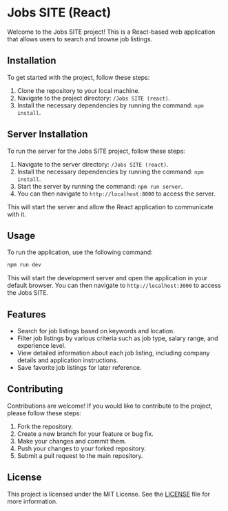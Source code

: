 # Jobs SITE (React)

Welcome to the Jobs SITE project! This is a React-based web application that allows users to search and browse job listings.

## Installation

To get started with the project, follow these steps:

1. Clone the repository to your local machine.
2. Navigate to the project directory: `/Jobs SITE (react)`.
3. Install the necessary dependencies by running the command: `npm install`.

## Server Installation

To run the server for the Jobs SITE project, follow these steps:

1. Navigate to the server directory: `/Jobs SITE (react)`.
2. Install the necessary dependencies by running the command: `npm install`.
3. Start the server by running the command: `npm run server`.
4. You can then navigate to `http://localhost:8000` to access the server.

This will start the server and allow the React application to communicate with it.


## Usage

To run the application, use the following command:

```bash
npm run dev
```

This will start the development server and open the application in your default browser. You can then navigate to `http://localhost:3000` to access the Jobs SITE.

## Features

- Search for job listings based on keywords and location.
- Filter job listings by various criteria such as job type, salary range, and experience level.
- View detailed information about each job listing, including company details and application instructions.
- Save favorite job listings for later reference.

## Contributing

Contributions are welcome! If you would like to contribute to the project, please follow these steps:

1. Fork the repository.
2. Create a new branch for your feature or bug fix.
3. Make your changes and commit them.
4. Push your changes to your forked repository.
5. Submit a pull request to the main repository.

## License

This project is licensed under the MIT License. See the [LICENSE](LICENSE) file for more information.
